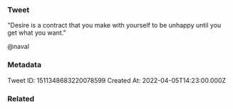 ### Tweet
"Desire is a contract that you make with yourself to be unhappy until you get what you want."

@naval

### Metadata
Tweet ID: 1511348683220078599
Created At: 2022-04-05T14:23:00.000Z

### Related

